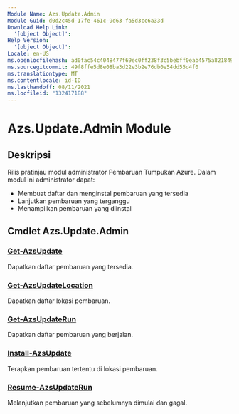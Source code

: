 ```yaml
---
Module Name: Azs.Update.Admin
Module Guid: d0d2c45d-17fe-461c-9d63-fa5d3cc6a33d
Download Help Link:
  '[object Object]': 
Help Version:
  '[object Object]': 
Locale: en-US
ms.openlocfilehash: ad0fac54c4048477f69ec0ff238f3c5bebff0eab4575a821849ca82e1b2ca2e3
ms.sourcegitcommit: 49f8ffe5d8e08ba3d22e3b2e76db0e54dd55d4f0
ms.translationtype: MT
ms.contentlocale: id-ID
ms.lasthandoff: 08/11/2021
ms.locfileid: "132417188"
---
```

# Azs.Update.Admin Module
## Deskripsi
Rilis pratinjau modul administrator Pembaruan Tumpukan Azure.  Dalam modul ini administrator dapat:
- Membuat daftar dan menginstal pembaruan yang tersedia
- Lanjutkan pembaruan yang terganggu
- Menampilkan pembaruan yang diinstal

## Cmdlet Azs.Update.Admin
### [Get-AzsUpdate](Get-AzsUpdate.md)
Dapatkan daftar pembaruan yang tersedia.

### [Get-AzsUpdateLocation](Get-AzsUpdateLocation.md)
Dapatkan daftar lokasi pembaruan.

### [Get-AzsUpdateRun](Get-AzsUpdateRun.md)
Dapatkan daftar pembaruan yang berjalan.

### [Install-AzsUpdate](Install-AzsUpdate.md)
Terapkan pembaruan tertentu di lokasi pembaruan.

### [Resume-AzsUpdateRun](Resume-AzsUpdateRun.md)
Melanjutkan pembaruan yang sebelumnya dimulai dan gagal.

